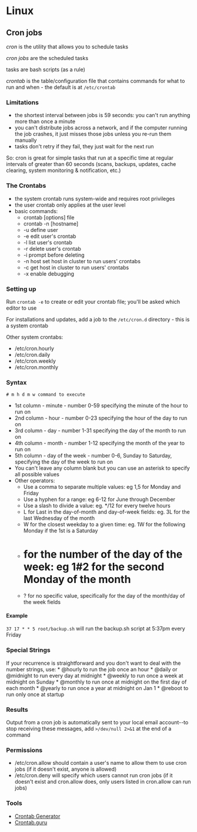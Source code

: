 # Linux
## Cron jobs

_cron_ is the utility that allows you to schedule tasks

_cron jobs_ are the scheduled tasks

tasks are bash scripts (as a rule)

_crontab_ is the table/configuration file that contains commands for what to run and when - the default is at `/etc/crontab`

### Limitations
* the shortest interval between jobs is 59 seconds: you can't run anything more than once a minute
* you can't distribute jobs across a network, and if the computer running the job crashes, it just misses those jobs unless you re-run them manually
* tasks don't retry if they fail, they just wait for the next run

So: cron is great for simple tasks that run at a specific time at regular intervals of greater than 60 seconds (scans, backups, updates, cache clearing, system monitoring & notification, etc.)

### The Crontabs
* the system crontab runs system-wide and requires root privileges
* the user crontab only applies at the user level
* basic commands:
    * crontab [options] file
    * crontab -n [hostname]
    * -u define user
    * -e edit user's crontab
    * -l list user's crontab
    * -r delete user's crontab
    * -i prompt before deleting
    * -n host set host in cluster to run users' crontabs
    * -c get host in cluster to run users' crontabs
    * -x enable debugging

### Setting up
Run `crontab -e` to create or edit your crontab file; you'll be asked which editor to use

For installations and updates, add a job to the `/etc/cron.d` directory - this is a system crontab
   
   Other system crontabs:
   * /etc/cron.hourly
   * /etc/cron.daily
   * /etc/cron.weekly
   * /etc/cron.monthly

### Syntax
`# m h d m w command to execute`

* 1st column - minute - number 0-59 specifying the minute of the hour to run on
* 2nd column - hour - number 0-23 specifying the hour of the day to run on
* 3rd column - day - number 1-31 specifying the day of the month to run on
* 4th column - month - number 1-12 specifying the month of the year to run on
* 5th column - day of the week - number 0-6, Sunday to Saturday, specifying the day of the week to run on
* You can't leave any column blank but you can use an asterisk to specify all possible values
* Other operators:
    * Use a comma to separate multiple values: eg 1,5 for Monday and Friday
    * Use a hyphen for a range: eg 6-12 for June through December
    * Use a slash to divide a value: eg. */12 for every twelve hours
    * L for Last in the day-of-month and day-of-week fields: eg. 3L for the last Wednesday of the month
    * W for the closest weekday to a given time: eg. 1W for the following Monday if the 1st is a Saturday
    * # for the number of the day of the week: eg 1#2 for the second Monday of the month
    * ? for no specific value, specifically for the day of the  month/day of the week fields

#### Example
`37 17 * * 5 root/backup.sh` will run the backup.sh script at 5:37pm every Friday

### Special Strings
If your recurrence is straightforward and you don't want to deal with the number strings, use:
    * @hourly to run the job once an hour
    * @daily or @midnight to run every day at midnight
    * @weekly to run once a week at midnight on Sunday
    * @monthly to run once at midnight on the first day of each month
    * @yearly to run once a year at midnight on Jan 1
    * @reboot to run only once at startup

### Results
Output from a cron job is automatically sent to your local email account--to stop receiving these messages, add `>/dev/null 2>&1` at the end of a command

### Permissions
* /etc/cron.allow should contain a user's name to allow them to use cron jobs (if it doesn't exist, anyone is allowed)
* /etc/cron.deny will specify which users cannot run cron jobs (if it doesn't exist and cron.allow does, only users listed in cron.allow can run jobs)

### Tools
* [Crontab Generator](https://crontab-generator.org)
* [Crontab.guru](https://crontab.guru)
